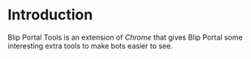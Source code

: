 
# Introduction

Blip Portal Tools is an extension of <i>Chrome</i> that gives Blip Portal some interesting extra tools to make bots easier to see.

